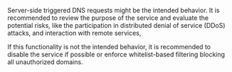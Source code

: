 Server-side triggered DNS requests might be the intended behavior. It is recommended to review the purpose of the service
and evaluate the potential risks, like the participation in distributed denial of service (DDoS) attacks, and interaction
with remote services,

If this functionality is not the intended behavior, it is recommended to disable the service if possible or enforce
whitelist-based filtering blocking all unauthorized domains.
